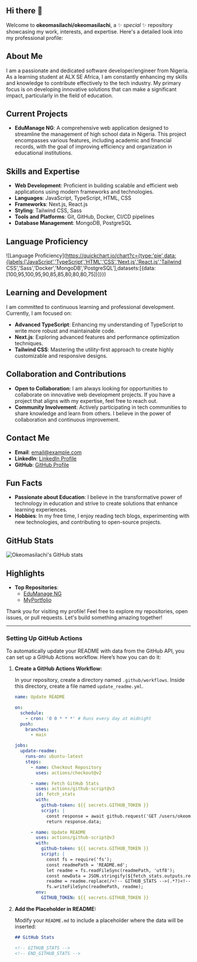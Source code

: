 
## Hi there 👋

Welcome to **okeomasilachi/okeomasilachi**, a ✨ _special_ ✨ repository showcasing my work, interests, and expertise. Here's a detailed look into my professional profile:

## About Me

I am a passionate and dedicated software developer/engineer from Nigeria. As a learning student at ALX SE Africa, I am constantly enhancing my skills and knowledge to contribute effectively to the tech industry. My primary focus is on developing innovative solutions that can make a significant impact, particularly in the field of education.

## Current Projects

- **EduManage NG**: A comprehensive web application designed to streamline the management of high school data in Nigeria. This project encompasses various features, including academic and financial records, with the goal of improving efficiency and organization in educational institutions.

## Skills and Expertise

- **Web Development**: Proficient in building scalable and efficient web applications using modern frameworks and technologies.
- **Languages**: JavaScript, TypeScript, HTML, CSS
- **Frameworks**: Next.js, React.js
- **Styling**: Tailwind CSS, Sass
- **Tools and Platforms**: Git, GitHub, Docker, CI/CD pipelines
- **Database Management**: MongoDB, PostgreSQL

## Language Proficiency

![Language Proficiency](https://quickchart.io/chart?c={type:'pie',data:{labels:['JavaScript','TypeScript','HTML','CSS','Next.js','React.js','Tailwind CSS','Sass','Docker','MongoDB','PostgreSQL'],datasets:[{data:[100,95,100,95,90,85,85,80,80,80,75]}]}})

## Learning and Development

I am committed to continuous learning and professional development. Currently, I am focused on:

- **Advanced TypeScript**: Enhancing my understanding of TypeScript to write more robust and maintainable code.
- **Next.js**: Exploring advanced features and performance optimization techniques.
- **Tailwind CSS**: Mastering the utility-first approach to create highly customizable and responsive designs.

## Collaboration and Contributions

- **Open to Collaboration**: I am always looking for opportunities to collaborate on innovative web development projects. If you have a project that aligns with my expertise, feel free to reach out.
- **Community Involvement**: Actively participating in tech communities to share knowledge and learn from others. I believe in the power of collaboration and continuous improvement.

## Contact Me

- **Email**: [email@example.com](mailto:email@example.com)
- **LinkedIn**: [LinkedIn Profile](https://www.linkedin.com/in/okeomasilachi)
- **GitHub**: [GitHub Profile](https://github.com/okeomasilachi)

## Fun Facts

- **Passionate about Education**: I believe in the transformative power of technology in education and strive to create solutions that enhance learning experiences.
- **Hobbies**: In my free time, I enjoy reading tech blogs, experimenting with new technologies, and contributing to open-source projects.

## GitHub Stats

![Okeomasilachi's GitHub stats](https://github-readme-stats.vercel.app/api?username=okeomasilachi&show_icons=true&theme=radical)

## Highlights

- **Top Repositories**:
  - [EduManage NG](https://github.com/okeomasilachi/EduManage-NG)
  - [MyPortfolio](https://github.com/okeomasilachi/MyPortfolio)

Thank you for visiting my profile! Feel free to explore my repositories, open issues, or pull requests. Let's build something amazing together!

---

### Setting Up GitHub Actions

To automatically update your README with data from the GitHub API, you can set up a GitHub Actions workflow. Here’s how you can do it:

1. **Create a GitHub Actions Workflow:**

   In your repository, create a directory named `.github/workflows`. Inside this directory, create a file named `update_readme.yml`.

   ```yaml
   name: Update README

   on:
     schedule:
       - cron: '0 0 * * *' # Runs every day at midnight
     push:
       branches:
         - main

   jobs:
     update-readme:
       runs-on: ubuntu-latest
       steps:
         - name: Checkout Repository
           uses: actions/checkout@v2

         - name: Fetch GitHub Stats
           uses: actions/github-script@v3
           id: fetch_stats
           with:
             github-token: ${{ secrets.GITHUB_TOKEN }}
             script: |
               const response = await github.request('GET /users/okeomasilachi');
               return response.data;

         - name: Update README
           uses: actions/github-script@v3
           with:
             github-token: ${{ secrets.GITHUB_TOKEN }}
             script: |
               const fs = require('fs');
               const readmePath = 'README.md';
               let readme = fs.readFileSync(readmePath, 'utf8');
               const newData = JSON.stringify(${fetch_stats.outputs.result}, null, 2);
               readme = readme.replace(/<!-- GITHUB_STATS -->(.*?)<!-- END_GITHUB_STATS -->/s, `<!-- GITHUB_STATS -->\n${newData}\n<!-- END_GITHUB_STATS -->`);
               fs.writeFileSync(readmePath, readme);
           env:
             GITHUB_TOKEN: ${{ secrets.GITHUB_TOKEN }}
   ```

2. **Add the Placeholder in README:**

   Modify your `README.md` to include a placeholder where the data will be inserted:

   ```markdown
   ## GitHub Stats

   <!-- GITHUB_STATS -->
   <!-- END_GITHUB_STATS -->

   ```

